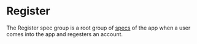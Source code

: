 # Register

The Register spec group is a root group of [specs](../) of the app when a user comes into the app and regesters an account.
